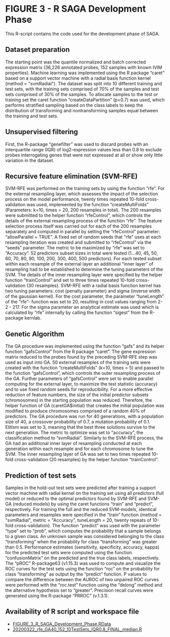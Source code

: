 # FIGURE 3 - R SAGA Development Phase

This R-script contains the code used for the development phase of SAGA. 

## Dataset preparation
The starting point was the quantile normalized and batch corrected expression matrix (36,226 annotated probes, 152 samples with known IVIM properties).  Machine learning was implemented using the R package “caret” based on a support vector machine with a radial basis function kernel (method = "svmRadial"). The dataset was split into 10 different training and test sets, with the training sets comprised of 70% of the samples and test sets comprised of 30% of the samples. To allocate samples to the test or training set the caret function “createDataPartition” (p=0.7) was used, which performs stratified sampling based on the class labels to keep the distribution of transforming and nontransforming samples equal between the training and test sets.

## Unsupervised filtering
First, the R-package “genefilter” was used to discard probes with an interquartile range (IQR) of log2-expression values less than 0.8 to exclude probes interrogating genes that were not expressed at all or show only little variation in the dataset. 

## Recursive feature elimination (SVM-RFE)
SVM-RFE was performed on the training sets by using the function “rfe”. For the external resampling layer, which assesses the impact of the selection process on the model performance, twenty times repeated 10-fold cross-validation was used, implemented by the function “createMultiFolds” (Parameters: k=10, times = 20, 200 resamples in total). The 200 resamples were submitted to the helper function “rfeControl”, which controls the details of the external resampling process of the function “rfe”. The feature selection process itself was carried out for each of the 200 resamples separately and computed in parallel by setting the “rfeControl” parameter: “allowParallel = TRUE”. A fixed set of random seeds that “rfe” uses at each resampling iteration was created and submitted to “rfeControl” via the “seeds” parameter. The metric to be maximized by “rfe” was set to “Accuracy”.  52 predictors subset sizes in total were tested (1…40, 45, 50, 60, 70, 80, 90, 100, 200, 300, 400, 500 predictors).  For each tested subset within each resample of the external layer an additional “inner layer” of resampling had to be established to determine the tuning parameters of the SVM. The details of the inner resampling layer were specified by the helper function “trainControl” and set to three times repeated 10-fold cross-validation (30 resamples). SVM-RFE with a radial basis function kernel has two tuning parameters: cost (penalty parameter) and sigma (inverse width of the gaussian kernel). For the cost parameter, the parameter “tuneLength” of the “rfe”- function was set to 20, resulting in cost values ranging from 2-2 - 217. For the sigma parameter an analytical estimate was used which is calculated by “rfe” internally by calling the function “sigest” from the R-package kernlab. 

## Genetic Algorithm
The GA procedure was implemented using the function “gafs” and its helper function “gafsControl” from the R package “caret”. The gene expression matrix reduced to the probes found by the preceding SVM-RFE step was used as input into GA. 50 external resamples of the training sets were created with the function “createMultiFolds” (k=10, times = 5) and passed to the function “gafsControl”, which controls the outer resampling process of the GA. Further parameters of “gafsControl” were set to enable parallel computing for the external layer, to maximize the test statistic (accuracy) and to use fixed random seeds for reproducibility. For a more effective reduction of feature numbers, the size of the initial predictor subsets (chromosomes) in the starting population was reduced. Therefore, the helper function of GA (caretGA$initial) that creates the initial population was modified to produce chromosomes comprised of a random 40% of predictors. The GA procedure was run for 40 generations, with a population size of 40, a crossover probability of 0.7, a mutation probability of 0.1. Elitism was set to 3, meaning that the best three solutions survive to the next generation. The metric to optimize was set to “accuracy”, the classification method to “svmRadial”. Similarly to the SVM-RFE process, the GA had an additional inner layer of resampling conducted at each generation within each resample and for each chromosome to tune the SVM. The inner resampling layer of GA was set to two times repeated 10-fold cross-validation (20 resamples) by the helper function “trainControl”. 

## Prediction of test sets
Samples in the hold-out test sets were predicted after training a support vector machine with radial kernel on the training set using all predictors (full model) or reduced to the optimal predictors found by SVM-RFE and SVM-GA (reduced models) by using the caret functions “train” and “predict”, respectively. For training the full and the reduced SVM-models, identical parameters and resamples were specified in the “train” function (method = "svmRadial", metric = "Accuracy", tuneLength = 20, twenty repeats of 10-fold cross-validation). The function “predict” was used with the parameter “type” set to “prob”, which computes the probability that a sample belongs to a given class. An unknown sample was considered belonging to the class “transforming” when the probability for class “transforming” was greater than 0.5. Performance estimates (sensitivity, specificity, accuracy, kappa) for the predicted test sets were computed using the function “confusionMatrix” on the predicted and the true class labels, respectively. The “pROC” R-package63 (v1.15.3) was used to compute and visualize the ROC curves for the test sets using the function “roc” on the probability for class “transforming” as output by the “predict” function. P values to compare the difference between the AUROC of two unpaired ROC curves were performed with the “roc.test” function using the “delong” method and the alternative hypothesis set to “greater”. Precision recall curves were generated using the R-package “PRROC” (v.1.3.1). 


## Availability of R script and workspace file

*	[FIGURE_3_R_SAGA_Development_Phase.RData](https://www.dropbox.com/s/eauuqpgr2bfnl9v/Feature_Selection.RData?dl=0)
*	[20200322_rfe_GA40_152_10TestSets_IQR0.8_FINAL_median.R](./20200322_rfe_GA40_152_10TestSets_IQR0.8_FINAL_median.R)
